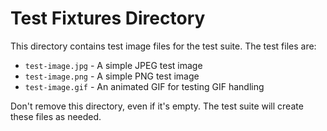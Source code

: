 # Test Fixtures Directory

This directory contains test image files for the test suite. The test files are:

- `test-image.jpg` - A simple JPEG test image
- `test-image.png` - A simple PNG test image
- `test-image.gif` - An animated GIF for testing GIF handling

Don't remove this directory, even if it's empty. The test suite will create these files as needed.